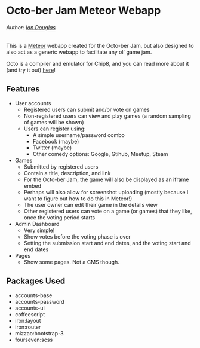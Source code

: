 # Octo-ber Jam Meteor Webapp
###### Author: [Ian Douglas](http://subfacet.com/)

This is a [Meteor](https://www.meteor.com/) webapp created for the Octo-ber Jam, but also designed to also act as a generic webapp to facilitate any ol' game jam.

Octo is a compiler and emulator for Chip8, and you can read more about it (and try it out) [here](https://github.com/JohnEarnest/Octo)!

## Features
* User accounts
	* Registered users can submit and/or vote on games
	* Non-registered users can view and play games (a random sampling of games will be shown)
	* Users can register using:
		* A simple username/password combo
		* Facebook (maybe)
		* Twitter (maybe)
		* Other comedy options: Google, Gtihub, Meetup, Steam
* Games
	* Submitted by registered users
	* Contain a title, description, and link
	* For the Octo-ber Jam, the game will also be displayed as an iframe embed
	* Perhaps will also allow for screenshot uploading (mostly because I want to figure out how to do this in Meteor!)
	* The user owner can edit their game in the details view
	* Other registered users can vote on a game (or games) that they like, once the voting period starts
* Admin Dashboard
	* Very simple!
	* Show votes before the voting phase is over
	* Setting the submission start and end dates, and the voting start and end dates
* Pages
	* Show some pages. Not a CMS though.

## Packages Used
* accounts-base
* accounts-password
* accounts-ui
* coffeescript
* iron:layout
* iron:router
* mizzao:bootstrap-3
* fourseven:scss
